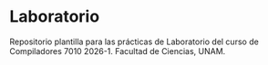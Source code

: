# Laboratorio
Repositorio plantilla para las prácticas de Laboratorio del curso de Compiladores 7010 2026-1. Facultad de Ciencias, UNAM.
